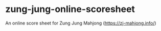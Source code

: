 # zung-jung-online-scoresheet
An online score sheet for Zung Jung Mahjong (https://zj-mahjong.info/)
